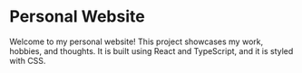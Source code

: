 # Personal Website

Welcome to my personal website! This project showcases my work, hobbies, and thoughts. It is built using React and TypeScript, and it is styled with CSS.

